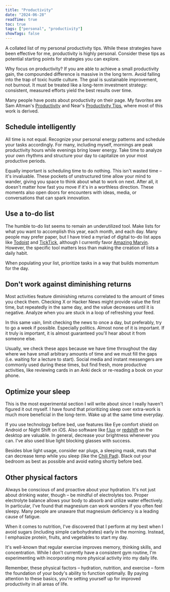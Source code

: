 ```yaml
---
title: "Productivity"
date: "2024-06-28"
readTime: true
toc: true
tags: ["personal", "productivity"]
showTags: false
---
```


A collated list of my personal productivity tips. While these strategies have been effective for me, productivity is highly personal. Consider these tips as potential starting points for strategies you can explore.  
  
Why focus on productivity? If you are able to achieve a small productivity gain, the compounded difference is massive in the long term. Avoid falling into the trap of toxic hustle culture. The goal is sustainable improvement, not burnout. It must be treated like a long-term investment strategy: consistent, measured efforts yield the best results over time.  
  
Many people have posts about productivity on their page. My favorites are Sam Altman's [Productivity](<https://blog.samaltman.com/productivity>) and Near's [Productivity Tips](<https://near.blog/productivity-tips/> "Productivity Tips"), where most of this work is derived.

## Schedule intelligently

All time is not equal. Recognize your personal energy patterns and schedule your tasks accordingly. For many, including myself, mornings are peak productivity hours while evenings bring lower energy. Take time to analyze your own rhythms and structure your day to capitalize on your most productive periods.

Equally important is scheduling time to do nothing. This isn't wasted time – it's invaluable. These pockets of unstructured time allow your mind to wander, giving you space to think about what to work on next. After all, it doesn't matter how fast you move if it's in a worthless direction. These moments also open doors for encounters with ideas, media, or conversations that can spark innovation.

## Use a to-do list

The humble to-do list seems to remain an underutilized tool. Make lists for what you want to accomplish this year, each month, and each day. Many people may prefer paper, but I have tried a myriad of digital to-do list apps like [Todoist](www.todoist.com) and [TickTick](www.ticktick.com), although I currently favor [Amazing Marvin](www.amazingmarvin.com). However, the specific tool matters less than making the creation of lists a daily habit.

When populating your list, prioritize tasks in a way that builds momentum for the day.

## Don't work against diminishing returns

Most activities feature diminishing returns correlated to the amount of times you check them. Checking X or Hacker News might provide value the first time, but repeatedly in the same day, and the value decreases until it is negative. Analyze when you are stuck in a loop of refreshing your feed.  
  
In this same vain, limit checking the news to once a day, but preferably, try to go a week if possible. Especially politics. Almost none of it is important. If it truly is important, it is almost guaranteed you'll hear about it from someone else.  
  
Usually, we check these apps because we have time throughout the day where we have small arbitrary amounts of time and we must fill the gaps (i.e. waiting for a lecture to start). Social media and instant messengers are commonly used during these times, but find fresh, more productive activities, like reviewing cards in an Anki deck or re-reading a book on your phone.

## Optimize your sleep

This is the most experimental section I will write about since I really haven't figured it out myself. I have found that prioritizing sleep over extra-work is much more beneficial in the long-term. Wake up at the same time everyday.

If you use technology before bed, use features like Eye comfort shield on Android or Night Shift on iOS. Also software like [f.lux](https://justgetflux.com/) or [redshift](https://github.com/jonls/redshift) on the desktop are valuable. In general, decrease your brightness whenever you can. I've also used blue light blocking glasses with success.

Besides blue light usage, consider ear plugs, a sleeping mask, mats that can decrease temp while you sleep (like the [Chili Pad](<https://sleep.me/> "Chili Pad")). Black out your bedroom as best as possible and avoid eating shortly before bed.

## Other physical factors

Always be conscious of and proactive about your hydration. It's not just about drinking water, though – be mindful of electrolytes too. Proper electrolyte balance allows your body to absorb and utilize water effectively. In particular, I've found that magnesium can work wonders if you often feel sleepy. Many people are unaware that magnesium deficiency is a leading cause of fatigue.

When it comes to nutrition, I've discovered that I perform at my best when I avoid sugars (including simple carbohydrates) early in the morning. Instead, I emphasize protein, fruits, and vegetables to start my day.

It's well-known that regular exercise improves memory, thinking skills, and concentration. While I don't currently have a consistent gym routine, I'm experimenting with incorporating more physical activity into my daily life.

Remember, these physical factors – hydration, nutrition, and exercise – form the foundation of your body's ability to function optimally. By paying attention to these basics, you're setting yourself up for improved productivity in all areas of life.